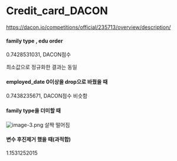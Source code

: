 # Credit_card_DACON
https://dacon.io/competitions/official/235713/overview/description/


#### family type , edu order
0.7428531031, DACON점수

최소값으로 정규화한 결과는 동일 

#### employed_date 0이상을 drop으로 바꿨을 때 
0.7438235671, DACON점수
비슷함

#### family type을 더미할 때 
![image-3.png](attachment:image-3.png)
살짝 떨어짐

#### 변수 후진제거 했을 때(과적합)
1.1531252015	


